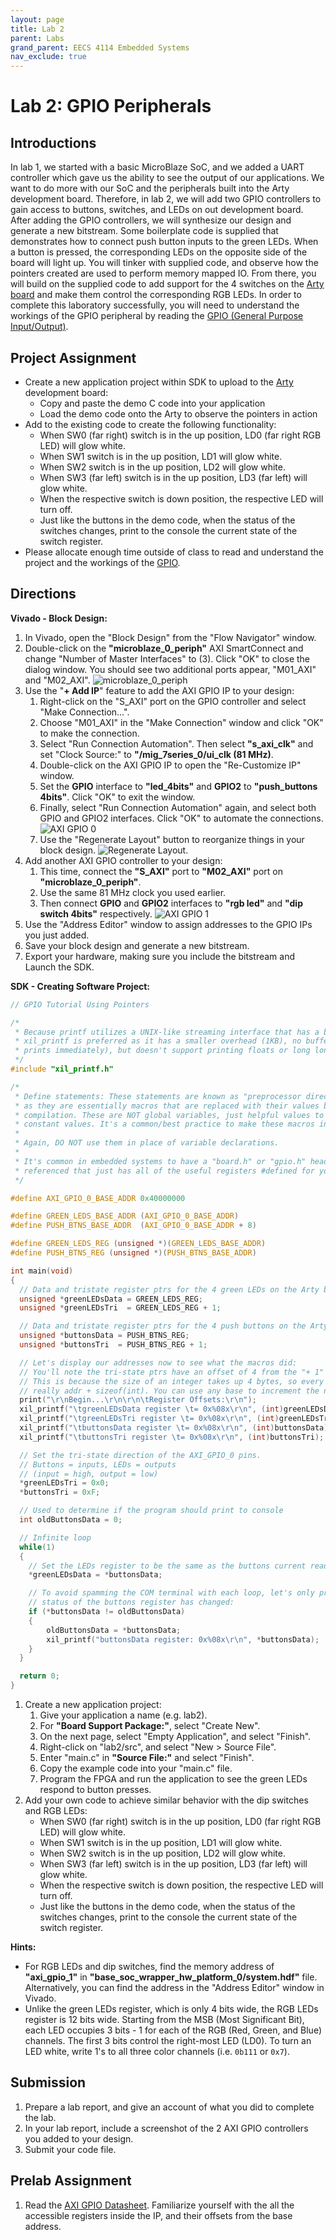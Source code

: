 ```yaml
---
layout: page
title: Lab 2
parent: Labs
grand_parent: EECS 4114 Embedded Systems
nav_exclude: true
---
```


# Lab 2: GPIO Peripherals

## Introductions

In lab 1, we started with a basic MicroBlaze SoC, and we added a UART controller which gave us the ability to see the output of our applications. We want to do more with our SoC and the peripherals built into the Arty development board. Therefore, in lab 2, we will add two GPIO controllers to gain access to buttons, switches, and LEDs on out development board. After adding the GPIO controllers, we will synthesize our design and generate a new bitstream. Some boilerplate code is supplied that demonstrates how to connect push button inputs to the green LEDs. When a button is pressed, the corresponding LEDs on the opposite side of the board will light up. You will tinker with supplied code, and observe how the pointers created are used to perform memory mapped IO. From there, you will build on the supplied code to add support for the 4 switches on the [Arty board](../../../../_modules/csce-4114/data-sheets/arty_rm.pdf) and make them control the corresponding RGB LEDs. In order to complete this laboratory successfully, you will need to understand the workings of the GPIO peripheral by reading the  [GPIO (General Purpose Input/Output)](../../../../_modules/csce-4114/data-sheets/axi-gpio.pdf).

## Project Assignment

- Create a new application project within SDK to upload to the [Arty](../../../../_modules/csce-4114/data-sheets) development board:
  - Copy and paste the demo C code into your application
  - Load the demo code onto the Arty to observe the pointers in action
- Add to the existing code to create the following functionality:
  - When SW0 (far right) switch is in the up position, LD0 (far right RGB LED) will glow white.
  - When SW1 switch is in the up position, LD1 will glow white.
  - When SW2 switch is in the up position, LD2 will glow white.
  - When SW3 (far left) switch is in the up position, LD3 (far left) will glow white.
  - When the respective switch is down position, the respective LED will turn off.
  - Just like the buttons in the demo code, when the status of the switches changes, print to the console the current state of the switch register.
- Please allocate enough time outside of class to read and understand the project and the workings of the [GPIO](../../../../_modules/csce-4114/data-sheets/axi-gpio.pdf).

## Directions

__Vivado - Block Design:__

1. In Vivado, open the "Block Design" from the "Flow Navigator" window.
2. Double-click on the __"microblaze_0_periph"__ AXI SmartConnect and change "Number of Master Interfaces" to (3). Click "OK" to close the dialog window. You should see two additional ports appear, "M01_AXI" and "M02_AXI".
![microblaze_0_periph](./assets/smartconnect.png)
3. Use the "__+ Add IP__" feature to add the AXI GPIO IP to your design:
    1. Right-click on the "S_AXI" port on the GPIO controller and select "Make Connection...".
    2. Choose "M01_AXI" in the "Make Connection" window and click "OK" to make the connection.
    3. Select "Run Connection Automation". Then select __"s_axi_clk"__ and set "Clock Source:" to __"/mig_7series_0/ui_clk (81 MHz)__.
    4. Double-click on the AXI GPIO IP to open the "Re-Customize IP" window.
    5. Set the __GPIO__ interface to __"led_4bits"__ and __GPIO2__ to __"push_buttons 4bits"__. Click "OK" to exit the window.
    6. Finally, select "Run Connection Automation" again, and select both GPIO and GPIO2 interfaces. Click "OK" to automate the connections.
    ![AXI GPIO 0](./assets/axi_gpio_0.png)
    7. Use the "Regenerate Layout" button to reorganize things in your block design. 
    ![Regenerate Layout](./assets/regenerate_layout.png).
4. Add another AXI GPIO controller to your design:
    1. This time, connect the __"S_AXI"__ port to __"M02_AXI"__ port on __"microblaze_0_periph"__.
    2. Use the same 81 MHz clock you used earlier.
    3. Then connect __GPIO__ and __GPIO2__ interfaces to __"rgb led"__ and __"dip switch 4bits"__ respectively.
    ![AXI GPIO 1](./assets/axi_gpio_1.png)
5. Use the "Address Editor" window to assign addresses to the GPIO IPs you just added.
6. Save your block design and generate a new bitstream.
7. Export your hardware, making sure you include the bitstream and Launch the SDK.

__SDK - Creating Software Project:__

```c
// GPIO Tutorial Using Pointers

/*
 * Because printf utilizes a UNIX-like streaming interface that has a buffer,
 * xil_printf is preferred as it has a smaller overhead (1KB), no buffer (it
 * prints immediately), but doesn't support printing floats or long long types.
 */
#include "xil_printf.h"

/*
 * Define statements: These statements are known as "preprocessor directives"
 * as they are essentially macros that are replaced with their values before
 * compilation. These are NOT global variables, just helpful values to refer to
 * constant values. It's a common/best practice to make these macros in CAPS.
 *
 * Again, DO NOT use them in place of variable declarations.
 *
 * It's common in embedded systems to have a "board.h" or "gpio.h" header file
 * referenced that just has all of the useful registers #defined for you.
 */

#define AXI_GPIO_0_BASE_ADDR 0x40000000

#define GREEN_LEDS_BASE_ADDR (AXI_GPIO_0_BASE_ADDR)
#define PUSH_BTNS_BASE_ADDR  (AXI_GPIO_0_BASE_ADDR + 8)

#define GREEN_LEDS_REG (unsigned *)(GREEN_LEDS_BASE_ADDR)
#define PUSH_BTNS_REG (unsigned *)(PUSH_BTNS_BASE_ADDR)

int main(void)
{
  // Data and tristate register ptrs for the 4 green LEDs on the Arty board
  unsigned *greenLEDsData = GREEN_LEDS_REG;
  unsigned *greenLEDsTri  = GREEN_LEDS_REG + 1;

  // Data and tristate register ptrs for the 4 push buttons on the Arty board
  unsigned *buttonsData = PUSH_BTNS_REG;
  unsigned *buttonsTri  = PUSH_BTNS_REG + 1;

  // Let's display our addresses now to see what the macros did:
  // You'll note the tri-state ptrs have an offset of 4 from the "+ 1" above.
  // This is because the size of an integer takes up 4 bytes, so every + 1 is
  // really addr + sizeof(int). You can use any base to increment the numbers
  print("\r\nBegin...\r\n\r\n\tRegister Offsets:\r\n");
  xil_printf("\tgreenLEDsData register \t= 0x%08x\r\n", (int)greenLEDsData);
  xil_printf("\tgreenLEDsTri register \t= 0x%08x\r\n", (int)greenLEDsTri);
  xil_printf("\tbuttonsData register \t= 0x%08x\r\n", (int)buttonsData);
  xil_printf("\tbuttonsTri register \t= 0x%08x\r\n", (int)buttonsTri);

  // Set the tri-state direction of the AXI_GPIO_0 pins.
  // Buttons = inputs, LEDs = outputs
  // (input = high, output = low)
  *greenLEDsTri = 0x0;
  *buttonsTri = 0xF;

  // Used to determine if the program should print to console
  int oldButtonsData = 0;

  // Infinite loop
  while(1)
  {
    // Set the LEDs register to be the same as the buttons current reading
    *greenLEDsData = *buttonsData;

    // To avoid spamming the COM terminal with each loop, let's only print if the
    // status of the buttons register has changed:
    if (*buttonsData != oldButtonsData)
    {
        oldButtonsData = *buttonsData;
        xil_printf("buttonsData register: 0x%08x\r\n", *buttonsData);
    }
  }

  return 0;
}
```

1. Create a new application project:
    1. Give your application a name (e.g. lab2).
    2. For __"Board Support Package:"__, select "Create New".
    3. On the next page, select "Empty Application", and select "Finish".
    4. Right-click on "lab2/src", and select "New > Source File".
    5. Enter "main.c" in __"Source File:"__ and select "Finish".
    6. Copy the example code into your "main.c" file.
    7. Program the FPGA and run the application to see the green LEDs respond to button presses.
2. Add your own code to achieve similar behavior with the dip switches and RGB LEDs:
    - When SW0 (far right) switch is in the up position, LD0 (far right RGB LED) will glow white.
    - When SW1 switch is in the up position, LD1 will glow white.
    - When SW2 switch is in the up position, LD2 will glow white.
    - When SW3 (far left) switch is in the up position, LD3 (far left) will glow white.
    - When the respective switch is down position, the respective LED will turn off.
    - Just like the buttons in the demo code, when the status of the switches changes, print to the console the current state of the switch register.

__Hints:__

- For RGB LEDs and dip switches, find the memory address of __"axi_gpio_1"__ in __"base_soc_wrapper_hw_platform_0/system.hdf"__ file. Alternatively, you can find the address in the "Address Editor" window in Vivado.
- Unlike the green LEDs register, which is only 4 bits wide, the RGB LEDs register is 12 bits wide. Starting from the MSB (Most Significant Bit), each LED occupies 3 bits - 1 for each of the RGB (Red, Green, and Blue) channels. The first 3 bits control the right-most LED (LD0). To turn an LED white, write 1's to all three color channels (i.e. `0b111` or `0x7`).

## Submission

1. Prepare a lab report, and give an account of what you did to complete the lab.
2. In your lab report, include a screenshot of the 2 AXI GPIO controllers you added to your design.
3. Submit your code file.

## Prelab Assignment

1. Read the [AXI GPIO Datasheet](../../../../_modules/csce-4114/data-sheets/axi-gpio.pdf). Familiarize yourself with the all the accessible registers inside the IP, and their offsets from the base address.
